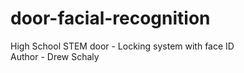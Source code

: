 # door-facial-recognition
High School STEM door - Locking system with face ID<br>
Author - Drew Schaly
